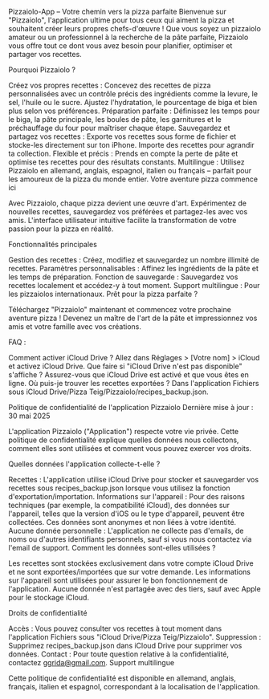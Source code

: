 Pizzaiolo-App – Votre chemin vers la pizza parfaite
Bienvenue sur "Pizzaiolo", l'application ultime pour tous ceux qui aiment la pizza et souhaitent créer leurs propres chefs-d'œuvre ! Que vous soyez un pizzaiolo amateur ou un professionnel à la recherche de la pâte parfaite, Pizzaiolo vous offre tout ce dont vous avez besoin pour planifier, optimiser et partager vos recettes.

Pourquoi Pizzaiolo ?

Créez vos propres recettes : Concevez des recettes de pizza personnalisées avec un contrôle précis des ingrédients comme la levure, le sel, l'huile ou le sucre. Ajustez l'hydratation, le pourcentage de biga et bien plus selon vos préférences.
Préparation parfaite : Définissez les temps pour le biga, la pâte principale, les boules de pâte, les garnitures et le préchauffage du four pour maîtriser chaque étape.
Sauvegardez et partagez vos recettes : Exporte vos recettes sous forme de fichier et stocke-les directement sur ton iPhone. Importe des recettes pour agrandir ta collection.
Flexible et précis : Prends en compte la perte de pâte et optimise tes recettes pour des résultats constants.
Multilingue : Utilisez Pizzaiolo en allemand, anglais, espagnol, italien ou français – parfait pour les amoureux de la pizza du monde entier.
Votre aventure pizza commence ici

Avec Pizzaiolo, chaque pizza devient une œuvre d'art. Expérimentez de nouvelles recettes, sauvegardez vos préférées et partagez-les avec vos amis. L'interface utilisateur intuitive facilite la transformation de votre passion pour la pizza en réalité.

Fonctionnalités principales

Gestion des recettes : Créez, modifiez et sauvegardez un nombre illimité de recettes.
Paramètres personnalisables : Affinez les ingrédients de la pâte et les temps de préparation.
Fonction de sauvegarde : Sauvegardez vos recettes localement et accédez-y à tout moment.
Support multilingue : Pour les pizzaiolos internationaux.
Prêt pour la pizza parfaite ?

Téléchargez "Pizzaiolo" maintenant et commencez votre prochaine aventure pizza ! Devenez un maître de l'art de la pâte et impressionnez vos amis et votre famille avec vos créations.

FAQ :

Comment activer iCloud Drive ? Allez dans Réglages > [Votre nom] > iCloud et activez iCloud Drive.
Que faire si "iCloud Drive n'est pas disponible" s'affiche ? Assurez-vous que iCloud Drive est activé et que vous êtes en ligne.
Où puis-je trouver les recettes exportées ? Dans l'application Fichiers sous iCloud Drive/Pizza Teig/Pizzaiolo/recipes_backup.json.

Politique de confidentialité de l'application Pizzaiolo
Dernière mise à jour : 30 mai 2025

L'application Pizzaiolo ("Application") respecte votre vie privée. Cette politique de confidentialité explique quelles données nous collectons, comment elles sont utilisées et comment vous pouvez exercer vos droits.

Quelles données l'application collecte-t-elle ?

Recettes : L'application utilise iCloud Drive pour stocker et sauvegarder vos recettes sous recipes_backup.json lorsque vous utilisez la fonction d'exportation/importation.
Informations sur l'appareil : Pour des raisons techniques (par exemple, la compatibilité iCloud), des données sur l'appareil, telles que la version d'iOS ou le type d'appareil, peuvent être collectées. Ces données sont anonymes et non liées à votre identité.
Aucune donnée personnelle : L'application ne collecte pas d'emails, de noms ou d'autres identifiants personnels, sauf si vous nous contactez via l'email de support.
Comment les données sont-elles utilisées ?

Les recettes sont stockées exclusivement dans votre compte iCloud Drive et ne sont exportées/importées que sur votre demande. Les informations sur l'appareil sont utilisées pour assurer le bon fonctionnement de l'application. Aucune donnée n'est partagée avec des tiers, sauf avec Apple pour le stockage iCloud.

Droits de confidentialité

Accès : Vous pouvez consulter vos recettes à tout moment dans l'application Fichiers sous "iCloud Drive/Pizza Teig/Pizzaiolo".
Suppression : Supprimez recipes_backup.json dans iCloud Drive pour supprimer vos données.
Contact : Pour toute question relative à la confidentialité, contactez ggrida@gmail.com.
Support multilingue

Cette politique de confidentialité est disponible en allemand, anglais, français, italien et espagnol, correspondant à la localisation de l'application.
